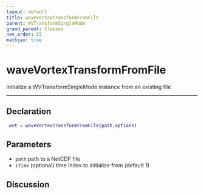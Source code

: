 ```yaml
---
layout: default
title: waveVortexTransformFromFile
parent: WVTransformSingleMode
grand_parent: Classes
nav_order: 23
mathjax: true
---
```


#  waveVortexTransformFromFile

Initialize a WVTransformSingleMode instance from an existing file


---

## Declaration
```matlab
 wvt = waveVortexTransformFromFile(path,options)
```
## Parameters
+ `path`  path to a NetCDF file
+ `iTime`  (optional) time index to initialize from (default 1)

## Discussion

        
